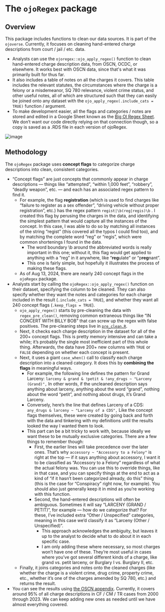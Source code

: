 # The `ojoRegex` package

## Overview

This package includes functions to clean our data sources. It is part of the `ojoverse`. Currently, it focuses on cleaning hand-entered charge descriptions from court / jail / etc. data.

- Analysts can use the `ojoregex::ojo_apply_regex()` function to clean hand-entered charge description data, from OSCN, OCDC, or elsewhere. It works best with OSCN data, since that's what it was primarily built for thus far.
- It also includes a table of notes on all the charges it covers. This table includes the relevant statutes, the circumstances where the charge is a felony or a misdemeanor, SQ 780 relevance, violent crime status, and other useful notes, all of which are structured such that they can easily be joined onto any dataset with the `ojo_apply_regex(.include_cats = TRUE)` function / argument.
- To make development easier, all the flags and categories / notes are stored and edited in a Google Sheet known as the [Big Ol Regex Sheet](https://docs.google.com/spreadsheets/d/1LyaUXb21OuBj5Cb0CewJ1lVMsVsExn6yOcfyDT5sqL0/edit?gid=0#gid=0). We don’t want our code directly relying on that connection though, so a copy is saved as a .RDS file in each version of ojoRegex.

![image](https://github.com/user-attachments/assets/9b6c307d-f7fe-4a21-a5ea-fa93370468d9)


## Methodology

The `ojoRegex` package uses **concept flags** to categorize charge descriptions into clean, consistent categories. 

- “Concept flags” are just concepts that commonly appear in charge descriptions — things like “attempted”, “within 1,000 feet”, “robbery”, “deadly weapon”, etc. — and each has an associated regex pattern to find it.
    - For example, the flag **registration** (which is used to find charges like “failure to register as a sex offender”, “driving vehicle without proper registration”, etc.) has the regex pattern `regist|\b(reg|regis)\b` . I created this flag by perusing the charges in the data, and identifying the simplest pattern that would capture all the instances of the concept. In this case, I was able to do so by matching all instances of the string “regist” (this covered all the typos I could find too), and by matching the complete word “reg” or “regis”, which were common shortenings I found in the data.
        - The word boundary \b around the abbreviated words is really important in this one; without it, this flag would get applied to anything with a “reg” in it anywhere, like “**reg**ulate” or “p**reg**nant”.
        - This one is fairly simple, but hopefully it illustrates the process of making these flags.
    - As of Aug 13, 2024, there are nearly 240 concept flags in the `ojoRegex` package.
- Analysts start by calling the `ojoRegex::ojo_apply_regex()` function on their dataset, specifying the column to be cleaned. They can also specify whether they want the notes and categories for each charge included in the result (`.include_cats = TRUE`), and whether they want all 240 concept flags (`.keep_flags = TRUE`).
    - `ojo_apply_regex()` starts by pre-cleaning the data with `regex_pre_clean()`, removing common extraneous things like “IN CONCERT WITH BILLY BOB” that can screw up the regex with false positives. The pre-cleaning steps live in [`pre_clean.R`](https://github.com/openjusticeok/ojoregex/blob/main/R/pre_clean.R).
    - Next, it checks each charge description in the dataset for all of the 200+ concept flags. This is pretty memory intensive and can take a while; it’s probably the single most inefficient part of this whole thing. Afterwards, the data have 200+ new columns with `TRUE` or `FALSE` depending on whether each concept is present.
    - Next, it uses a giant `case_when()`  call to classify each charge description into a cleaned category. It does this by **combining the flags** in meaningful ways.
        - For example, the following line defines the pattern for Grand Larceny:
        `larceny & grand & !petit & !any_drugs ~ "Larceny (Grand)",` 
        In other words, if the uncleaned description says anything about larceny, anything about the word “grand”, nothing about the word “petit”, and nothing about drugs, it’s Grand Larceny.
        - Conversely, here’s the line that defines Larceny of a CDS:
        `any_drugs & larceny ~ "Larceny of a CDS",` 
        Like the concept flags themselves, these were created by going back and forth with the data and tinkering with my definitions until the results looked the way I wanted them to look.
        - This part can be a bit tricky to work with, because ideally we want these to be mutually exclusive categories. There are a few things to remember though:
            - First, the earlier lines will take precedence over the later ones. That’s why `accessory ~ "Accessory to a Felony"` is right at the top — if it says anything about accessory, I want it to be classified as “Accessory to a Felony” regardless of what the actual felony was. You can use this to override things, like in that case, and you can specify things at the end to act as a kind of “if it hasn’t been categorized already, do this” thing (this is the case for “Conspiracy” right now, for example). You should also just generally keep it in mind as you’re working with this function.
            - Second, the hand-entered descriptions will often be ambiguous. Sometimes it will say “LARCENY (GRAND / PETIT)”, for example — how do we categorize that? For these, I’ve included extra “Other / Unspecified” categories, meaning in this case we’d classify it as “Larceny (Other / Unspecified)”.
                - This approach acknowledges the ambiguity, but leaves it up to the analyst to decide what to do about it in each specific case.
                - I am only adding these where necessary, so most charges won’t have one of these. They’re most useful in cases where you’ve got several different kinds of a charge, like grand vs. petit larceny, or Burglary I vs. Burglary II, etc.
    - Finally, it joins categories and notes onto the cleaned charges (like whether the charge is a violent crime, drug crime, property crime, etc., whether it’s one of the charges amended by SQ 780, etc.) and returns the result.
- You can see the results using [the OSCN appendix](https://openjusticeok.github.io/ojoregex/articles/oscn-appendix.html). Currently, it covers around 95% of all charge descriptions in CF / CM / TR cases from 2000 through 2023. We can keep adding new ones as needed until we have almost everything covered.
